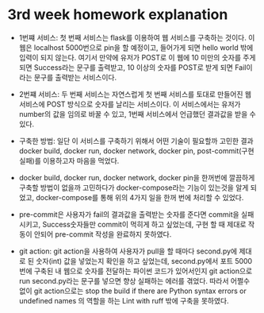 # 3rd week homework explanation

- 1번쨰 서비스: 첫 번째 서비스는 flask를 이용하여 웹 서비스를 구축하는 것이다. 이 웹은 localhost 5000번으로 pin을 할 예정이고, 들어가게 되면 hello world 밖에 입력이 되지 않는다. 여기서 만약에 유저가 POST로 이 웹에 10 미만의 숫자를 주게 되면 Success라는 문구를 출력받고, 10 이상의 숫자를 POST로 받게 되면 Fail이라는 문구를 출력받는 서비스이다.
- 2번쨰 서비스: 두 번째 서비스는 자연스럽게 첫 번째 서비스를 토대로 만들어진 웹 서비스에 POST 방식으로 숫자를 날리는 서비스이다. 이 서비스에서는 유저가 number의 값을 임의로 바꿀 수 있고, 1번째 서비스에서 언급했던 결과값을 받을 수 있다.

- 구축한 방법: 일단 이 서비스를 구축하기 위해서 어떤 기술이 필요할까 고민한 결과 docker build, docker run, docker network, docker pin, post-commit(구현 실패)를 이용하고자 마음을 먹었다.
- docker build, docker run, docker network, docker pin을 한꺼번에 깔끔하게 구축할 방법이 없을까 고민하다가 docker-compose라는 기능이 있는것을 알게 되었고, docker-compose를 통해 위의 4가지 일을 한꺼 번에 처리할 수 있었다.
- pre-commit은 사용자가 fail의 결과값을 출력받는 숫자를 준다면 commit을 실패시키고, Success숫자들만 commit이 먹히게 하고 싶었는데, 구현 할 때 제대로 작동이 안되어 pre-commit 작성을 완료하지 못하였다.

- git action: git action을 사용하여 사용자가 pull을 할 때마다 second.py에 제대로 된 숫자(int) 값을 넣었는지 확인을 하고 싶었는데, second.py에서 포트 5000번에 구축된 내 웹으로 숫자를 전달하는 파이썬 코드가 있어서인지 git action으로 run second.py라는 문구를 넣으면 향상 실패하는 에러를 겪었다. 따라서 어쩔수 없이 git action으로는 stop the build if there are Python syntax errors or undefined names 의 역할을 하는 Lint with ruff 밖에 구축을 못하였다.
